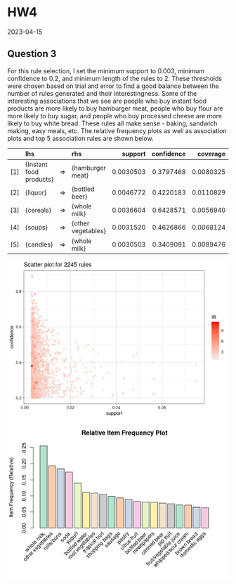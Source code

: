 HW4
================
2023-04-15

## Question 3

For this rule selection, I set the minimum support to 0.003, minimum
confidence to 0.2, and minimum length of the rules to 2. These
thresholds were chosen based on trial and error to find a good balance
between the number of rules generated and their interestingness. Some of
the interesting associations that we see are people who buy instant food
products are more likely to buy hamburger meat, people who buy flour are
more likely to buy sugar, and people who buy processed cheese are more
likely to buy white bread. These rules all make sense - baking, sandwich
making, easy meals, etc. The relative frequency plots as well as
association plots and top 5 association rules are shown below.

|       | lhs                     |     | rhs                |   support | confidence |  coverage |      lift | count |
|:------|:------------------------|:----|:-------------------|----------:|-----------:|----------:|----------:|------:|
| \[1\] | {Instant food products} | =\> | {hamburger meat}   | 0.0030503 |  0.3797468 | 0.0080325 | 11.421438 |    30 |
| \[2\] | {liquor}                | =\> | {bottled beer}     | 0.0046772 |  0.4220183 | 0.0110829 |  5.240594 |    46 |
| \[3\] | {cereals}               | =\> | {whole milk}       | 0.0036604 |  0.6428571 | 0.0056940 |  2.515917 |    36 |
| \[4\] | {soups}                 | =\> | {other vegetables} | 0.0031520 |  0.4626866 | 0.0068124 |  2.391236 |    31 |
| \[5\] | {candles}               | =\> | {whole milk}       | 0.0030503 |  0.3409091 | 0.0089476 |  1.334199 |    30 |

![](HW4_files/figure-gfm/unnamed-chunk-3-1.png)<!-- -->![](HW4_files/figure-gfm/unnamed-chunk-3-2.png)<!-- -->
